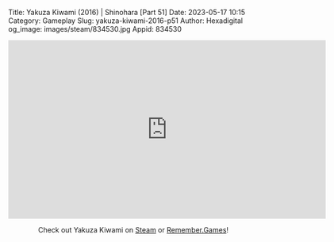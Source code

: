 Title: Yakuza Kiwami (2016) | Shinohara [Part 51]
Date: 2023-05-17 10:15
Category: Gameplay
Slug: yakuza-kiwami-2016-p51
Author: Hexadigital
og_image: images/steam/834530.jpg
Appid: 834530

<center><iframe src="https://www.youtube.com/embed/QpWDe_W7338?feature=oembed" allow="accelerometer; autoplay; encrypted-media; gyroscope; picture-in-picture" width="640" height="360" frameborder="0"></iframe>

Check out Yakuza Kiwami on [Steam](https://store.steampowered.com/app/834530/?curator_clanid=34633900) or [Remember.Games](https://remember.games/game/342/)!</center>